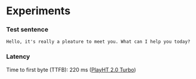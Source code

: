 # Experiments

### Test sentence

    Hello, it's really a pleature to meet you. What can I help you today?

### Latency

Time to first byte (TTFB): 220 ms ([PlayHT 2.0 Turbo](https://play.ht/playground))